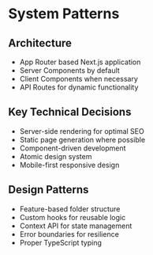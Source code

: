 # System Patterns

## Architecture
- App Router based Next.js application
- Server Components by default
- Client Components when necessary
- API Routes for dynamic functionality

## Key Technical Decisions
- Server-side rendering for optimal SEO
- Static page generation where possible
- Component-driven development
- Atomic design system
- Mobile-first responsive design

## Design Patterns
- Feature-based folder structure
- Custom hooks for reusable logic
- Context API for state management
- Error boundaries for resilience
- Proper TypeScript typing 